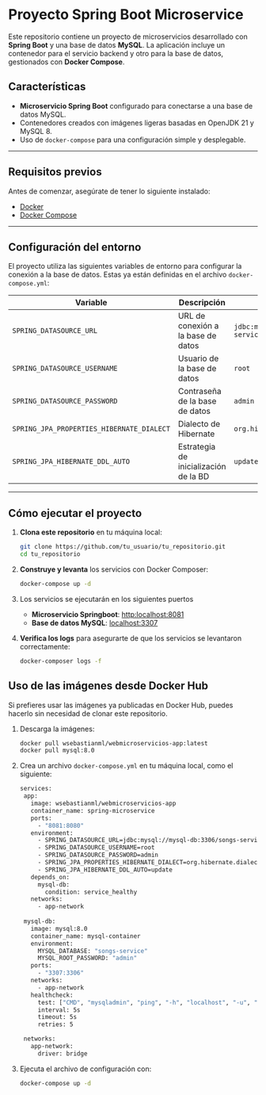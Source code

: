 # Proyecto Spring Boot Microservice

Este repositorio contiene un proyecto de microservicios desarrollado con **Spring Boot** y una base de datos **MySQL**. La aplicación incluye un contenedor para el servicio backend y otro para la base de datos, gestionados con **Docker Compose**.

## Características

- **Microservicio Spring Boot** configurado para conectarse a una base de datos MySQL.
- Contenedores creados con imágenes ligeras basadas en OpenJDK 21 y MySQL 8.
- Uso de `docker-compose` para una configuración simple y desplegable.

---

## Requisitos previos

Antes de comenzar, asegúrate de tener lo siguiente instalado:

- [Docker](https://www.docker.com/)
- [Docker Compose](https://docs.docker.com/compose/)

---

## Configuración del entorno

El proyecto utiliza las siguientes variables de entorno para configurar la conexión a la base de datos. Estas ya están definidas en el archivo `docker-compose.yml`:

| Variable                         | Descripción                             | Valor por defecto             |
|----------------------------------|-----------------------------------------|-------------------------------|
| `SPRING_DATASOURCE_URL`          | URL de conexión a la base de datos      | `jdbc:mysql://mysql-db:3306/songs-service` |
| `SPRING_DATASOURCE_USERNAME`     | Usuario de la base de datos             | `root`                        |
| `SPRING_DATASOURCE_PASSWORD`     | Contraseña de la base de datos          | `admin`                       |
| `SPRING_JPA_PROPERTIES_HIBERNATE_DIALECT` | Dialecto de Hibernate              | `org.hibernate.dialect.MySQLDialect` |
| `SPRING_JPA_HIBERNATE_DDL_AUTO`  | Estrategia de inicialización de la BD   | `update`                      |

---

## Cómo ejecutar el proyecto

1. **Clona este repositorio** en tu máquina local:
   ```bash
   git clone https://github.com/tu_usuario/tu_repositorio.git
   cd tu_repositorio
   ```
   
2. **Construye y levanta** los servicios con Docker Composer:
   ```bash
   docker-compose up -d
   ```
3. Los servicios se ejecutarán en los siguientes puertos
   - **Microservicio Springboot**: [http:localhost:8081]()
   - **Base de datos MySQL**: [localhost:3307]()
4. **Verifica los logs** para asegurarte de que los servicios se levantaron correctamente:
   ```bash
   docker-composer logs -f
   ```

## Uso de las imágenes desde Docker Hub

Si prefieres usar las imágenes ya publicadas en Docker Hub, puedes hacerlo sin necesidad de clonar este repositorio.

1. Descarga la imágenes:
   ```bash
   docker pull wsebastianml/webmicroservicios-app:latest
   docker pull mysql:8.0

2. Crea un archivo `docker-compose.yml` en tu máquina local, como el siguiente:
   ```bash
   services:
    app:
      image: wsebastianml/webmicroservicios-app
      container_name: spring-microservice
      ports:
        - "8081:8080"
      environment:
        - SPRING_DATASOURCE_URL=jdbc:mysql://mysql-db:3306/songs-service
        - SPRING_DATASOURCE_USERNAME=root
        - SPRING_DATASOURCE_PASSWORD=admin
        - SPRING_JPA_PROPERTIES_HIBERNATE_DIALECT=org.hibernate.dialect.MySQLDialect
        - SPRING_JPA_HIBERNATE_DDL_AUTO=update
      depends_on:
        mysql-db:
          condition: service_healthy
      networks:
        - app-network
  
    mysql-db:
      image: mysql:8.0
      container_name: mysql-container
      environment:
        MYSQL_DATABASE: "songs-service"
        MYSQL_ROOT_PASSWORD: "admin"
      ports:
        - "3307:3306"
      networks:
        - app-network
      healthcheck:
        test: ["CMD", "mysqladmin", "ping", "-h", "localhost", "-u", "root", "-padmin"]
        interval: 5s
        timeout: 5s
        retries: 5

    networks:
      app-network:
        driver: bridge
   ```

3. Ejecuta el archivo de configuración con:
    ```bash
    docker-compose up -d
    ```

   
   

